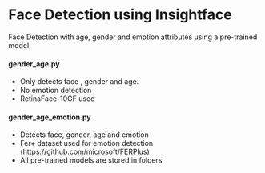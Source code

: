 # Face Detection using Insightface
Face Detection with age, gender and emotion attributes using a pre-trained model

#### gender_age.py

- Only detects face , gender and age. 
- No emotion detection
- RetinaFace-10GF	used

#### gender_age_emotion.py

- Detects face, gender, age and emotion
- Fer+ dataset used for emotion detection (https://github.com/microsoft/FERPlus)
- All pre-trained models are stored in folders
